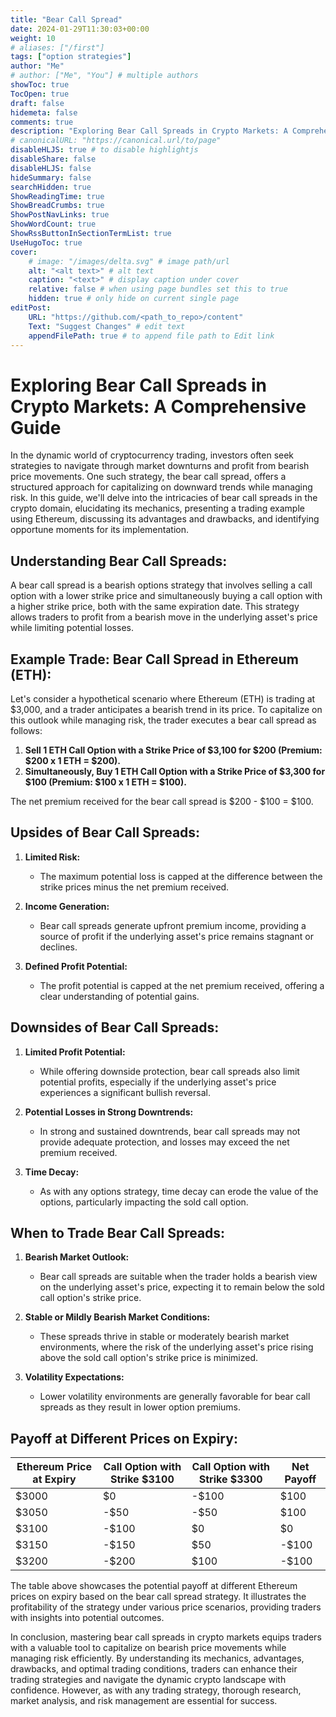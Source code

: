 ```yaml
---
title: "Bear Call Spread"
date: 2024-01-29T11:30:03+00:00
weight: 10
# aliases: ["/first"]
tags: ["option strategies"]
author: "Me"
# author: ["Me", "You"] # multiple authors
showToc: true
TocOpen: true
draft: false
hidemeta: false
comments: true
description: "Exploring Bear Call Spreads in Crypto Markets: A Comprehensive Guide"
# canonicalURL: "https://canonical.url/to/page"
disableHLJS: true # to disable highlightjs
disableShare: false
disableHLJS: false
hideSummary: false
searchHidden: true
ShowReadingTime: true
ShowBreadCrumbs: true
ShowPostNavLinks: true
ShowWordCount: true
ShowRssButtonInSectionTermList: true
UseHugoToc: true
cover:
    # image: "/images/delta.svg" # image path/url
    alt: "<alt text>" # alt text
    caption: "<text>" # display caption under cover
    relative: false # when using page bundles set this to true
    hidden: true # only hide on current single page
editPost:
    URL: "https://github.com/<path_to_repo>/content"
    Text: "Suggest Changes" # edit text
    appendFilePath: true # to append file path to Edit link
---
```


# Exploring Bear Call Spreads in Crypto Markets: A Comprehensive Guide

In the dynamic world of cryptocurrency trading, investors often seek strategies to navigate through market downturns and profit from bearish price movements. One such strategy, the bear call spread, offers a structured approach for capitalizing on downward trends while managing risk. In this guide, we'll delve into the intricacies of bear call spreads in the crypto domain, elucidating its mechanics, presenting a trading example using Ethereum, discussing its advantages and drawbacks, and identifying opportune moments for its implementation.

## Understanding Bear Call Spreads:

A bear call spread is a bearish options strategy that involves selling a call option with a lower strike price and simultaneously buying a call option with a higher strike price, both with the same expiration date. This strategy allows traders to profit from a bearish move in the underlying asset's price while limiting potential losses.

## Example Trade: Bear Call Spread in Ethereum (ETH):

Let's consider a hypothetical scenario where Ethereum (ETH) is trading at $3,000, and a trader anticipates a bearish trend in its price. To capitalize on this outlook while managing risk, the trader executes a bear call spread as follows:

1. **Sell 1 ETH Call Option with a Strike Price of $3,100 for $200 (Premium: $200 x 1 ETH = $200).**
2. **Simultaneously, Buy 1 ETH Call Option with a Strike Price of $3,300 for $100 (Premium: $100 x 1 ETH = $100).**

The net premium received for the bear call spread is $200 - $100 = $100.

## Upsides of Bear Call Spreads:

1. **Limited Risk:**
   - The maximum potential loss is capped at the difference between the strike prices minus the net premium received.
  
2. **Income Generation:**
   - Bear call spreads generate upfront premium income, providing a source of profit if the underlying asset's price remains stagnant or declines.
  
3. **Defined Profit Potential:**
   - The profit potential is capped at the net premium received, offering a clear understanding of potential gains.

## Downsides of Bear Call Spreads:

1. **Limited Profit Potential:**
   - While offering downside protection, bear call spreads also limit potential profits, especially if the underlying asset's price experiences a significant bullish reversal.
  
2. **Potential Losses in Strong Downtrends:**
   - In strong and sustained downtrends, bear call spreads may not provide adequate protection, and losses may exceed the net premium received.
  
3. **Time Decay:**
   - As with any options strategy, time decay can erode the value of the options, particularly impacting the sold call option.

## When to Trade Bear Call Spreads:

1. **Bearish Market Outlook:**
   - Bear call spreads are suitable when the trader holds a bearish view on the underlying asset's price, expecting it to remain below the sold call option's strike price.
  
2. **Stable or Mildly Bearish Market Conditions:**
   - These spreads thrive in stable or moderately bearish market environments, where the risk of the underlying asset's price rising above the sold call option's strike price is minimized.
  
3. **Volatility Expectations:**
   - Lower volatility environments are generally favorable for bear call spreads as they result in lower option premiums.

## Payoff at Different Prices on Expiry:

| Ethereum Price at Expiry | Call Option with Strike $3100 | Call Option with Strike $3300 | Net Payoff |
|--------------------------|-------------------------------|-------------------------------|------------|
| $3000                    | $0                            | -$100                         | $100       |
| $3050                    | -$50                          | -$50                          | $100       |
| $3100                    | -$100                         | $0                            | $0         |
| $3150                    | -$150                         | $50                           | -$100      |
| $3200                    | -$200                         | $100                          | -$100      |

The table above showcases the potential payoff at different Ethereum prices on expiry based on the bear call spread strategy. It illustrates the profitability of the strategy under various price scenarios, providing traders with insights into potential outcomes.

In conclusion, mastering bear call spreads in crypto markets equips traders with a valuable tool to capitalize on bearish price movements while managing risk efficiently. By understanding its mechanics, advantages, drawbacks, and optimal trading conditions, traders can enhance their trading strategies and navigate the dynamic crypto landscape with confidence. However, as with any trading strategy, thorough research, market analysis, and risk management are essential for success.
